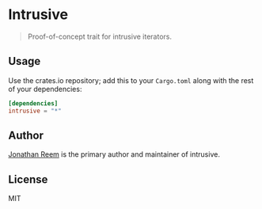 # Intrusive

> Proof-of-concept trait for intrusive iterators.

## Usage

Use the crates.io repository; add this to your `Cargo.toml` along
with the rest of your dependencies:

```toml
[dependencies]
intrusive = "*"
```

## Author

[Jonathan Reem](https://medium.com/@jreem) is the primary author and maintainer of intrusive.

## License

MIT

